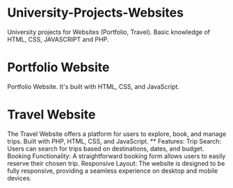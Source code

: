 # University-Projects-Websites
University projects for Websites (Portfolio, Travel). Basic knowledge of HTML, CSS, JAVASCRIPT and PHP.


# Portfolio Website
Portfolio Website. It's built with HTML, CSS, and JavaScript.

# Travel Website
The Travel Website offers a platform for users to explore, book, and manage trips. 
Built with PHP, HTML, CSS, and JavaScript. 
** Features:
Trip Search: Users can search for trips based on destinations, dates, and budget.
Booking Functionality: A straightforward booking form allows users to easily reserve their chosen trip.
Responsive Layout: The website is designed to be fully responsive, providing a seamless experience on desktop and mobile devices.

